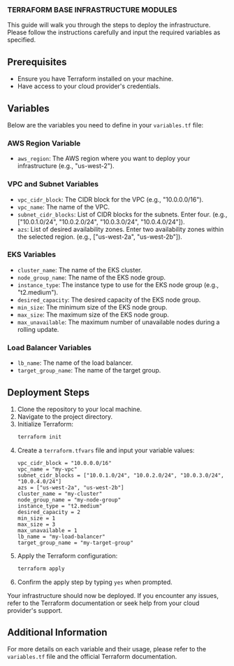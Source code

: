 ### TERRAFORM BASE INFRASTRUCTURE MODULES

This guide will walk you through the steps to deploy the infrastructure. Please follow the instructions carefully and input the required variables as specified.

## Prerequisites

- Ensure you have Terraform installed on your machine.
- Have access to your cloud provider's credentials.

## Variables

Below are the variables you need to define in your `variables.tf` file:

### AWS Region Variable

- `aws_region`: The AWS region where you want to deploy your infrastructure (e.g., "us-west-2").

### VPC and Subnet Variables

- `vpc_cidr_block`: The CIDR block for the VPC (e.g., "10.0.0.0/16").
- `vpc_name`: The name of the VPC.
- `subnet_cidr_blocks`: List of CIDR blocks for the subnets. Enter four. (e.g., ["10.0.1.0/24", "10.0.2.0/24", "10.0.3.0/24", "10.0.4.0/24"]).
- `azs`: List of desired availability zones. Enter two availability zones within the selected region. (e.g., ["us-west-2a", "us-west-2b"]).

### EKS Variables

- `cluster_name`: The name of the EKS cluster.
- `node_group_name`: The name of the EKS node group.
- `instance_type`: The instance type to use for the EKS node group (e.g., "t2.medium").
- `desired_capacity`: The desired capacity of the EKS node group.
- `min_size`: The minimum size of the EKS node group.
- `max_size`: The maximum size of the EKS node group.
- `max_unavailable`: The maximum number of unavailable nodes during a rolling update.

### Load Balancer Variables

- `lb_name`: The name of the load balancer.
- `target_group_name`: The name of the target group.

## Deployment Steps

1. Clone the repository to your local machine.
2. Navigate to the project directory.
3. Initialize Terraform:
    ```sh
    terraform init
    ```
4. Create a `terraform.tfvars` file and input your variable values:
    ```hcl
    vpc_cidr_block = "10.0.0.0/16"
    vpc_name = "my-vpc"
    subnet_cidr_blocks = ["10.0.1.0/24", "10.0.2.0/24", "10.0.3.0/24", "10.0.4.0/24"]
    azs = ["us-west-2a", "us-west-2b"]
    cluster_name = "my-cluster"
    node_group_name = "my-node-group"
    instance_type = "t2.medium"
    desired_capacity = 2
    min_size = 1
    max_size = 3
    max_unavailable = 1
    lb_name = "my-load-balancer"
    target_group_name = "my-target-group"
    ```
5. Apply the Terraform configuration:
    ```sh
    terraform apply
    ```
6. Confirm the apply step by typing `yes` when prompted.

Your infrastructure should now be deployed. If you encounter any issues, refer to the Terraform documentation or seek help from your cloud provider's support.

## Additional Information

For more details on each variable and their usage, please refer to the `variables.tf` file and the official Terraform documentation.


